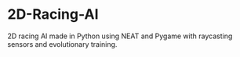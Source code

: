 # 2D-Racing-AI
2D racing AI made in Python using NEAT and Pygame with raycasting sensors and evolutionary training.

